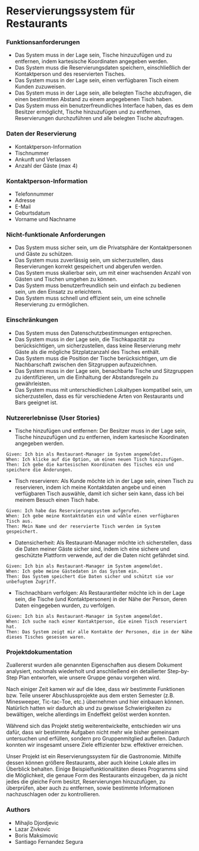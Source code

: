 # Reservierungssystem für Restaurants
### Funktionsanforderungen

- Das System muss in der Lage sein, Tische hinzuzufügen und zu entfernen, indem kartesische Koordinaten angegeben werden.
- Das System muss die Reservierungsdaten speichern, einschließlich der Kontaktperson und des reservierten Tisches.
- Das System muss in der Lage sein, einen verfügbaren Tisch einem Kunden zuzuweisen.
- Das System muss in der Lage sein, alle belegten Tische abzufragen, die einen bestimmten Abstand zu einem angegebenen Tisch haben.
- Das System muss ein benutzerfreundliches Interface haben, das es dem Besitzer ermöglicht, Tische hinzuzufügen und zu entfernen, Reservierungen durchzuführen und alle belegten Tische abzufragen.

### Daten der Reservierung

- Kontaktperson-Information
- Tischnummer
- Ankunft und Verlassen
- Anzahl der Gäste (max 4)

### Kontaktperson-Information

- Telefonnummer
- Adresse
- E-Mail
- Geburtsdatum
- Vorname und Nachname

### Nicht-funktionale Anforderungen

- Das System muss sicher sein, um die Privatsphäre der Kontaktpersonen und Gäste zu schützen.
- Das System muss zuverlässig sein, um sicherzustellen, dass Reservierungen korrekt gespeichert und abgerufen werden.
- Das System muss skalierbar sein, um mit einer wachsenden Anzahl von Gästen und Tischen umgehen zu können.
- Das System muss benutzerfreundlich sein und einfach zu bedienen sein, um den Einsatz zu erleichtern.
- Das System muss schnell und effizient sein, um eine schnelle Reservierung zu ermöglichen.

### Einschränkungen

- Das System muss den Datenschutzbestimmungen entsprechen.
- Das System muss in der Lage sein, die Tischkapazität zu berücksichtigen, um sicherzustellen, dass keine Reservierung mehr Gäste als die mögliche Sitzplatzanzahl des Tisches enthält.
- Das System muss die Position der Tische berücksichtigen, um die Nachbarschaft zwischen den Sitzgruppen aufzuzeichnen.
- Das System muss in der Lage sein, benachbarte Tische und Sitzgruppen zu identifizieren, um die Einhaltung der Abstandsregeln zu gewährleisten.
- Das System muss mit unterschiedlichen Lokaltypen kompatibel sein, um sicherzustellen, dass es für verschiedene Arten von Restaurants und Bars geeignet ist.

### Nutzererlebnisse (User Stories)

- Tische hinzufügen und entfernen: Der Besitzer muss in der Lage sein, Tische hinzuzufügen und zu entfernen, indem kartesische Koordinaten angegeben werden.

```
Given: Ich bin als Restaurant-Manager im System angemeldet.
When: Ich klicke auf die Option, um einen neuen Tisch hinzuzufügen.
Then: Ich gebe die kartesischen Koordinaten des Tisches ein und speichere die Änderungen.
```
- Tisch reservieren: Als Kunde möchte ich in der Lage sein, einen Tisch zu reservieren, indem ich meine Kontaktdaten angebe und einen verfügbaren Tisch auswähle, damit ich sicher sein kann, dass ich bei meinem Besuch einen Tisch habe.
```
Given: Ich habe das Reservierungssystem aufgerufen.
When: Ich gebe meine Kontaktdaten ein und wähle einen verfügbaren Tisch aus.
Then: Mein Name und der reservierte Tisch werden im System gespeichert.
```
- Datensicherheit: Als Restaurant-Manager möchte ich sicherstellen, dass die Daten meiner Gäste sicher sind, indem ich eine sichere und geschützte Plattform verwende, auf der die Daten nicht gefährdet sind.
```
Given: Ich bin als Restaurant-Manager im System angemeldet.
When: Ich gebe meine Gästedaten in das System ein.
Then: Das System speichert die Daten sicher und schützt sie vor unbefugtem Zugriff.
```
- Tischnachbarn verfolgen: Als Restaurantleiter möchte ich in der Lage sein, die Tische (und Kontaktpersonen) in der Nähe der Person, deren Daten eingegeben wurden, zu verfolgen.
```
Given: Ich bin als Restaurant-Manager im System angemeldet.
When: Ich suche nach einer Kontaktperson, die einen Tisch reserviert hat.
Then: Das System zeigt mir alle Kontakte der Personen, die in der Nähe dieses Tisches gesessen waren.
```

### Projektdokumentation
Zuallererst wurden alle genannten Eigenschaften aus diesem Dokument analysiert, nochmals wiederholt und anschließend ein detailierter Step-by-Step Plan entworfen, wie unsere Gruppe genau vorgehen wird. 

Nach einiger Zeit kamen wir auf die Idee, dass wir bestimmte Funktionen bzw. Teile unserer Abschlussprojekte aus dem ersten Semester (z.B. Minesweeper, Tic-tac-Toe, etc.) übernehmen und hier einbauen können. Natürlich hatten wir dadurch ab und zu gewisse Schwierigkeiten zu bewältigen, welche allerdings im Endeffekt gelöst werden konnten. 

Während sich das Projekt stetig weiterentwickelte, entschieden wir uns dafür, dass wir bestimmte Aufgaben nicht mehr wie bisher gemeinsam untersuchen und erfüllen, sondern pro Gruppenmitglied aufteilen. Dadurch konnten wir insgesamt  unsere Ziele effizienter bzw. effektiver erreichen.  

Unser Projekt ist ein Reservierungssystem für die Gastronomie. Mithilfe dessen können größere Restaurants, aber auch kleine Lokale alles im Überblick behalten. Einige Beispielfunktionalitäten dieses Programms sind die Möglichkeit, die genaue Form des Restaurants einzugeben, da ja nicht jedes die gleiche Form besitzt, Reservierungen hinzuzufügen, zu überprüfen, aber auch zu entfernen, sowie bestimmte Informationen nachzuschlagen oder zu kontrollieren. 

### Authors
- Mihajlo Djordjevic
- Lazar Zivkovic
- Boris Maksimovic
- Santiago Fernandez Segura
